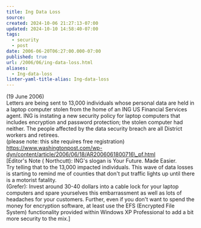 ```yaml
---
title: Ing Data Loss
source: 
created: 2024-10-06 21:27:13-07:00
updated: 2024-10-10 14:58:40-07:00
tags:
  - security
  - post
date: 2006-06-20T06:27:00.000-07:00
published: true
url: /2006/06/ing-data-loss.html
aliases:
  - Ing-data-loss
linter-yaml-title-alias: Ing-data-loss
---
```



(19 June 2006)  
Letters are being sent to 13,000 individuals whose personal data are held in a laptop computer stolen from the home of an ING US Financial Services agent. ING is instating a new security policy for laptop computers that includes encryption and password protection; the stolen computer had neither. The people affected by the data security breach are all District workers and retirees.  
(please note: this site requires free registration) https://www.washingtonpost.com/wp-dyn/content/article/2006/06/18/AR2006061800716\_pf.html  
\[Editor's Note ( Northcutt): ING's slogan is Your Future. Made Easier.  
Try telling that to the 13,000 impacted individuals. This wave of data losses is starting to remind me of counties that don't put traffic lights up until there is a motorist fatality.  
(Grefer): Invest around 30-40 dollars into a cable lock for your laptop computers and spare yourselves this embarrassment as well as lots of headaches for your customers. Further, even if you don't want to spend the money for encryption software, at least use the EFS (Encrypted File  
System) functionality provided within Windows XP Professional to add a bit more security to the mix.\]
